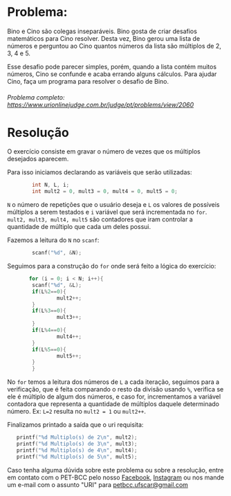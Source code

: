 # Problema:

Bino e Cino são colegas inseparáveis. Bino gosta de criar desafios matemáticos para Cino resolver. Desta vez, Bino gerou uma lista de números e perguntou ao Cino quantos números da lista são múltiplos de 2, 3, 4 e 5.

Esse desafio pode parecer simples, porém, quando a lista contém muitos números, Cino se confunde e acaba errando alguns cálculos. Para ajudar Cino, faça um programa para resolver o desafio de Bino.

###### Problema completo: https://www.urionlinejudge.com.br/judge/pt/problems/view/2060

# Resolução

O exercício consiste em gravar o número de vezes que os múltiplos desejados aparecem.

Para isso iniciamos declarando as variáveis que serão utilizadas:

```c
        int N, L, i;
        int mult2 = 0, mult3 = 0, mult4 = 0, mult5 = 0;
```
`N` o número de repetições que o usuário deseja e `L` os valores de possíveis múltiplos a serem testados e `i` variável que será incrementada no `for`.
`mult2, mult3, mult4, mult5` são contadores que iram controlar a quantidade de múltiplo que cada um deles possui.

Fazemos a leitura do `N` no `scanf`:

```c
        scanf("%d", &N);
```

Seguimos para a construção do `for` onde será feito a lógica do exercício:

```c
       for (i = 0; i < N; i++){
        scanf("%d", &L);
        if(L%2==0){
                mult2++;
        }
        if(L%3==0){
                mult3++;
        }
        if(L%4==0){
                mult4++;
        }
        if(L%5==0){
                mult5++;
        }   
        }
```
No `for` temos a leitura dos números de `L` a cada iteração, seguimos para a verificação, que é feita comparando o resto da divisão usando `%`, verifica se ele é múltiplo de algum dos números, e caso for, incrementamos a variável contadora que representa a quantidade de múltiplos daquele determinado número.
Ex: `L=2` resulta no `mult2 = 1` ou `mult2++`.

Finalizamos printado a saída que o uri requisita:

```c
   printf("%d Multiplo(s) de 2\n", mult2);
   printf("%d Multiplo(s) de 3\n", mult3);
   printf("%d Multiplo(s) de 4\n", mult4);
   printf("%d Multiplo(s) de 5\n", mult5);

```


Caso tenha alguma dúvida sobre este problema ou sobre a resolução, entre em contato com o PET-BCC pelo nosso
[Facebook](https://www.facebook.com/petbcc/),
[Instagram](https://www.instagram.com/petbcc.ufscar/)
ou nos mande um e-mail com o assunto "URI" para petbcc.ufscar@gmail.com